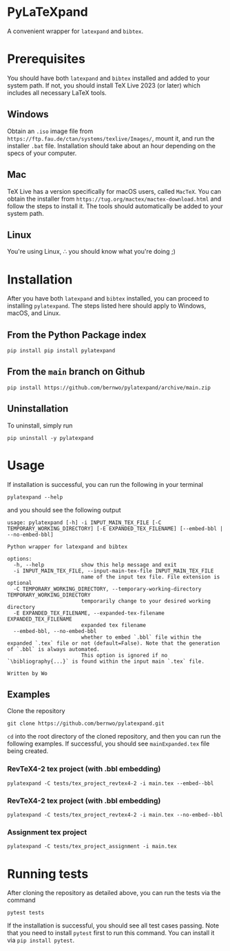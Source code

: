 # PyLaTeXpand

A convenient wrapper for `latexpand` and `bibtex`.

# Prerequisites

You should have both `latexpand` and `bibtex` installed and added to your system path. If not, you should install TeX Live 2023 (or later) which includes all necessary LaTeX tools.

## Windows

Obtain an `.iso` image file from `https://ftp.fau.de/ctan/systems/texlive/Images/`, mount it, and run the installer `.bat` file. Installation should take about an hour depending on the specs of your computer.

## Mac

TeX Live has a version specifically for macOS users, called `MacTeX`. You can obtain the installer from `https://tug.org/mactex/mactex-download.html` and follow the steps to install it. The tools should automatically be added to your system path.

## Linux

You're using Linux, ∴ you should know what you're doing ;)

# Installation

After you have both `latexpand` and `bibtex` installed, you can proceed to installing `pylatexpand`. The steps listed here should apply to Windows, macOS, and Linux.

## From the Python Package index

```shell
pip install pip install pylatexpand
```

## From the `main` branch on Github

```shell
pip install https://github.com/bernwo/pylatexpand/archive/main.zip
```

## Uninstallation

To uninstall, simply run

```shell
pip uninstall -y pylatexpand
```

# Usage

If installation is successful, you can run the following in your terminal

```shell
pylatexpand --help
```

and you should see the following output

```pwsh
usage: pylatexpand [-h] -i INPUT_MAIN_TEX_FILE [-C TEMPORARY_WORKING_DIRECTORY] [-E EXPANDED_TEX_FILENAME] [--embed-bbl | --no-embed-bbl]

Python wrapper for latexpand and bibtex

options:
  -h, --help            show this help message and exit
  -i INPUT_MAIN_TEX_FILE, --input-main-tex-file INPUT_MAIN_TEX_FILE
                        name of the input tex file. File extension is optional
  -C TEMPORARY_WORKING_DIRECTORY, --temporary-working-directory TEMPORARY_WORKING_DIRECTORY
                        temporarily change to your desired working directory
  -E EXPANDED_TEX_FILENAME, --expanded-tex-filename EXPANDED_TEX_FILENAME
                        expanded tex filename
  --embed-bbl, --no-embed-bbl
                        whether to embed `.bbl` file within the expanded `.tex` file or not (default=False). Note that the generation of `.bbl` is always automated.
                        This option is ignored if no `\bibliography{...}` is found within the input main `.tex` file.

Written by Wo
```

## Examples

Clone the repository

```shell
git clone https://github.com/bernwo/pylatexpand.git
```

`cd` into the root directory of the cloned repository, and then you can run the following examples. If successful, you should see `mainExpanded.tex` file being created.

### RevTeX4-2 tex project (with .bbl embedding)

```shell
pylatexpand -C tests/tex_project_revtex4-2 -i main.tex --embed--bbl
```

### RevTeX4-2 tex project (with .bbl embedding)

```shell
pylatexpand -C tests/tex_project_revtex4-2 -i main.tex --no-embed--bbl
```

### Assignment tex project

```shell
pylatexpand -C tests/tex_project_assignment -i main.tex
```

# Running tests

After cloning the repository as detailed above, you can run the tests via the command

```shell
pytest tests
```

If the installation is successful, you should see all test cases passing. Note that you need to install `pytest` first to run this command. You can install it via `pip install pytest`.
